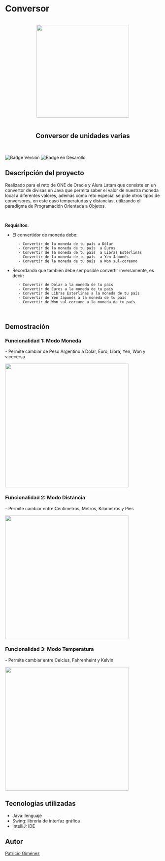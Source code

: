# Conversor

<br>
<div align="center"><img width="300" src="https://github.com/Patricio2308/Conversor/assets/53927071/d703a1da-54fd-4978-bd5f-b75f3357edd7"></div><br>


<h2 align="center">Conversor de unidades varias </h2>
<br>


![Badge Versión](https://img.shields.io/badge/Versi%C3%B3n-1.0-blue)    ![Badge en Desarollo](https://img.shields.io/badge/STATUS-EN%20DESAROLLO-green)


<h2>Descripción del proyecto</h2>

<p>Realizado para el reto de ONE de Oracle y Alura Latam que consiste en un convertor de divisas en Java que permita 
saber el valor de nuestra moneda local a diferentes valores, además como reto especial se pide otros tipos de conversores, en este caso temperatudas y distancias, utilizando el paradigma de Programación Orientada a Objetos. </p>
<br>

**Requisitos:**

- El convertidor de moneda debe:
```
      - Convertir de la moneda de tu país a Dólar
      - Convertir de la moneda de tu país  a Euros
      - Convertir de la moneda de tu país  a Libras Esterlinas
      - Convertir de la moneda de tu país  a Yen Japonés
      - Convertir de la moneda de tu país  a Won sul-coreano
```

- Recordando que también debe ser posible convertir inversamente, es decir:

```
      - Convertir de Dólar a la moneda de tu país
      - Convertir de Euros a la moneda de tu país
      - Convertir de Libras Esterlinas a la moneda de tu país
      - Convertir de Yen Japonés a la moneda de tu país
      - Convertir de Won sul-coreano a la moneda de tu país
```

<br>
<h2>Demostración</h2>


<h3>Funcionalidad 1: Modo Moneda</h3>
<p>- Permite cambiar de Peso Argentino a Dolar, Euro, Libra, Yen, Won y vicecersa</p>
<img width="400" src="https://github.com/Patricio2308/Conversor/assets/53927071/c0879dc2-8305-4d4e-a4fa-03b071887fa3">
<br>
<h3>Funcionalidad 2: Modo Distancia</h3>
<p>- Permite cambiar entre Centimetros, Metros, Kilometros y Pies</p>
<img width="400" src="https://github.com/Patricio2308/Conversor/assets/53927071/84b92da7-c9a9-44d1-9b19-ca69fc1eb440">
<br>
<h3>Funcionalidad 3: Modo Temperatura</h3>
<p>- Permite cambiar entre Celcius, Fahrenheint y Kelvin</p>
<img width="400" src="https://github.com/Patricio2308/Conversor/assets/53927071/3de83206-9d2a-41f9-9caf-f28bd302c49a">


<h2>Tecnologías utilizadas</h2>

* Java: lenguaje
* Swing: librería de interfaz gráfica
* IntelliJ: IDE

<h2>Autor</h2>

<a href="https://github.com/Patricio2308">Patricio Giménez</a>
